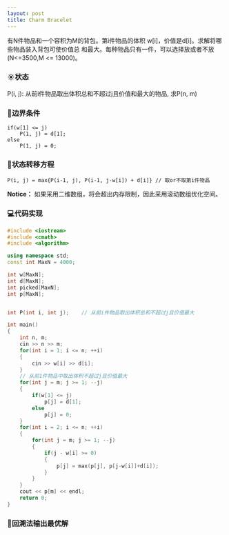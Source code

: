 ```yaml
---
layout: post
title: Charm Bracelet
---
```


有N件物品和一个容积为M的背包。第i件物品的体积
w[i]，价值是d[i]。求解将哪些物品装入背包可使价值总
和最大。每种物品只有一件，可以选择放或者不放
(N<=3500,M <= 13000)。

### ☀状态
P(i, j): 从前i件物品取出体积总和不超过j且价值和最大的物品, 求P(n, m)

### 🌙边界条件
    if(w[1] <= j)
        P(1, j) = d[1];
    else
        P(1, j) = 0;

### 🌊状态转移方程
    P(i, j) = max{P(i-1, j), P(i-1, j-w[i]) + d[i]} // 取or不取第i件物品
**Notice：** 如果采用二维数组，将会超出内存限制，因此采用滚动数组优化空间。

### 💻代码实现
```c++
#include <iostream>
#include <cmath>
#include <algorithm>

using namespace std;
const int MaxN = 4000;

int w[MaxN];
int d[MaxN];
int picked[MaxN];
int p[MaxN];


int P(int i, int j);    // 从前i件物品取出体积总和不超过j且价值最大

int main()
{
    int n, m;
    cin >> n >> m;
    for(int i = 1; i <= n; ++i)
    {
        cin >> w[i] >> d[i];
    }
    // 从前1件物品中取出体积不超过j且价值最大
    for(int j = m; j >= 1; --j)
    {
        if(w[1] <= j)
            p[j] = d[1];
        else
            p[j] = 0;
    }
    for(int i = 2; i <= n; ++i)
    {
        for(int j = m; j >= 1; --j)
        {
            if(j - w[i] >= 0)
            {
                p[j] = max(p[j], p[j-w[i]]+d[i]);
            }
        }
    }
    cout << p[m] << endl;
    return 0;
}
```

### 🌈回溯法输出最优解




 

